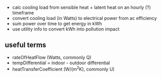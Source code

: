 - calc cooling load from sensible heat + latent heat on an hourly (?) timeframe
- convert cooling load (in Watts) to electrical power from ac efficiency
- sum power over time to get energy in kWh
- use utility info to convert kWh into pollution impact

## useful terms

- rateOfHeatFlow (Watts, commonly Q)
- tempDifferential = indoor - outdoor differential
- heatTransferCoefficient (W/(m<sup>2</sup>K), commonly U)
